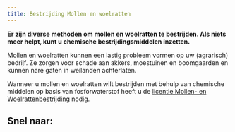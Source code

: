 ```yaml
---
title: Bestrijding Mollen en woelratten
---
```


**Er zijn diverse methoden om mollen en woelratten te bestrijden. Als niets meer helpt, kunt u chemische bestrijdingsmiddelen inzetten.**

Mollen en woelratten kunnen een lastig probleem vormen op uw (agrarisch) bedrijf. Ze zorgen voor schade aan akkers, moestuinen en boomgaarden en kunnen nare gaten in weilanden achterlaten.

Wanneer u mollen en woelratten wilt bestrijden met behulp van chemische middelen op basis van fosforwaterstof heeft u de [licentie Mollen- en Woelrattenbestrijding](/licenties/welke-licenties-zijn-er/licentie-mollen-en-woelrattenbestrijding) nodig.

## Snel naar:

<link-container>
<link-button link='{"name": "Licentie mollen- en woelratten","url": "/licenties/welke-licenties-zijn-er/licentie-mollen-en-woelrattenbestrijding"}' ></link-button>
<link-button link='{"name": "Welke licentie heb ik nodig?","url": "/licenties/welke-licentie-heb-ik-nodig"}' ></link-button>
<link-button link='{"name": "Licentie aanvragen","url": "/licenties/licentie-aanvragen"}' ></link-button>
<link-button link='{"name": "Wetten en regels","url": "/licenties/wetten-en-regels"}' ></link-button>
</link-container>
